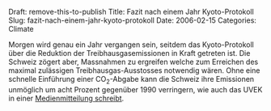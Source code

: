 Draft: remove-this-to-publish
Title: Fazit nach einem Jahr Kyoto-Protokoll
Slug: fazit-nach-einem-jahr-kyoto-protokoll
Date: 2006-02-15
Categories: Climate

Morgen wird genau ein Jahr vergangen sein, seitdem das Kyoto-Protokoll über die Reduktion der Treibhausgasemissionen in Kraft getreten ist. Die Schweiz zögert aber, Massnahmen zu ergreifen welche zum Erreichen des maximal zulässigen Treibhausgas-Ausstosses notwendig wären. Ohne eine schnelle Einführung einer CO<sub>2</sub>-Abgabe kann die Schweiz ihre Emissionen unmöglich um acht Prozent gegenüber 1990 verringern, wie auch das UVEK in einer [Medienmitteilung schreibt](http://www.news.admin.ch/NSBSubscriber/message/de/3139).
